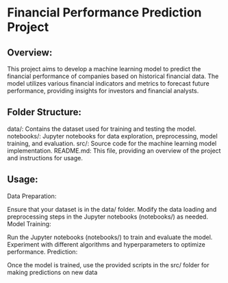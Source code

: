 # Financial Performance Prediction Project

## Overview:
This project aims to develop a machine learning model to predict the financial performance of companies based on historical financial data. The model utilizes various financial indicators and metrics to forecast future performance, providing insights for investors and financial analysts.

## Folder Structure:

data/: Contains the dataset used for training and testing the model.
notebooks/: Jupyter notebooks for data exploration, preprocessing, model training, and evaluation.
src/: Source code for the machine learning model implementation.
README.md: This file, providing an overview of the project and instructions for usage.

## Usage:

Data Preparation:

Ensure that your dataset is in the data/ folder.
Modify the data loading and preprocessing steps in the Jupyter notebooks (notebooks/) as needed.
Model Training:

Run the Jupyter notebooks (notebooks/) to train and evaluate the model.
Experiment with different algorithms and hyperparameters to optimize performance.
Prediction:

Once the model is trained, use the provided scripts in the src/ folder for making predictions on new data
